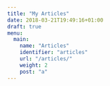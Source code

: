 ```yaml
---
title: "My Articles"
date: 2018-03-21T19:49:16+01:00
draft: true
menu:
  main:
    name: "Articles"
    identifier: "articles"
    url: "/articles/"
    weight: 2
    post: "a"
---
```

